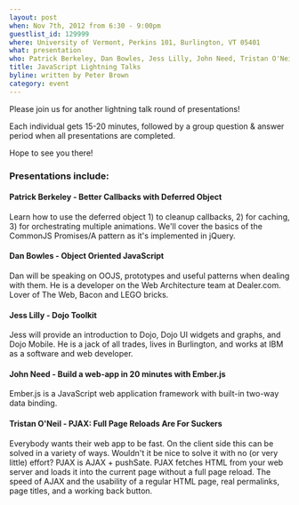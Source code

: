 ```yaml
---
layout: post
when: Nov 7th, 2012 from 6:30 - 9:00pm
guestlist_id: 129999
where: University of Vermont, Perkins 101, Burlington, VT 05401
what: presentation
who: Patrick Berkeley, Dan Bowles, Jess Lilly, John Need, Tristan O'Neil
title: JavaScript Lightning Talks
byline: written by Peter Brown
category: event
---
```


Please join us for another lightning talk round of presentations!

Each individual gets 15-20 minutes, followed by a group question & answer period when all presentations are completed.

Hope to see you there!

### Presentations include:

#### Patrick Berkeley - Better Callbacks with Deferred Object

Learn how to use the deferred object 1) to cleanup callbacks, 2) for caching,
3) for orchestrating multiple animations. We'll cover the basics of the
CommonJS Promises/A pattern as it's implemented in jQuery.

#### Dan Bowles - Object Oriented JavaScript

Dan will be speaking on OOJS, prototypes and useful patterns when dealing with them.
He is a developer on the Web Architecture team at Dealer.com.  Lover of The Web, Bacon and LEGO bricks.

#### Jess Lilly - Dojo Toolkit

Jess will provide an introduction to Dojo, Dojo UI widgets and graphs, and
Dojo Mobile. He is a jack of all trades, lives in Burlington, and works at IBM
as a software and web developer.

#### John Need - Build a web-app in 20 minutes with Ember.js

Ember.js is a JavaScript web application framework with built-in
two-way data binding.

#### Tristan O'Neil - PJAX: Full Page Reloads Are For Suckers

Everybody wants their web app to be fast. On the client side this can be solved
in a variety of ways. Wouldn't it be nice to solve it with no (or very little)
effort? PJAX is AJAX + pushSate. PJAX fetches HTML from your web server and
loads it into the current page without a full page reload. The speed of AJAX
and the usability of a regular HTML page, real permalinks, page titles, and a working back button.


